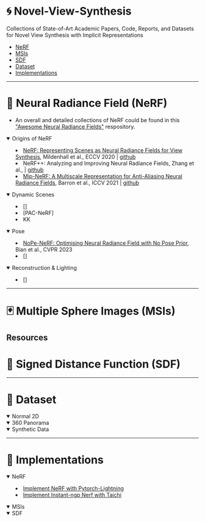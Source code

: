 # :cyclone: Novel-View-Synthesis
Collections of State-of-Art Academic Papers, Code, Reports, and Datasets for Novel View Synthesis with Implicit Representations

- [NeRF](#🌌-neural-radiance-field-nerf) 
- [MSIs](#🃏-multiple-sphere-images-msis)
- [SDF](#🧩-signed-distance-function-sdf)
- [Dataset](#🎯-dataset)
- [Implementations](#🎨-implementations)

---
# :milky_way: Neural Radiance Field (NeRF)

- An overall and detailed collections of NeRF could be found in this ["Awesome Neural Radiance Fields"](https://github.com/awesome-NeRF/awesome-NeRF) respository.

<details open>
<summary>Origins of NeRF<summary>

- [NeRF: Representing Scenes as Neural Radiance Fields for View Synthesis](https://www.matthewtancik.com/nerf), Mildenhall et al., ECCV 2020 | [github](https://github.com/bmild/nerf) 
- NeRF++: Analyzing and Improving Neural Radiance Fields, Zhang et al., | [github](https://github.com/Kai-46/nerfplusplus)
- [Mip-NeRF: A Multiscale Representation
for Anti-Aliasing Neural Radiance Fields](https://jonbarron.info/mipnerf/), Barron et al., ICCV 2021 | [github](https://github.com/google/mipnerf)

<details open>
<summary>Dynamic Scenes<summary>

- []
- [PAC-NeRF]
- KK

<details open>
<summary>Pose<summary>

- [NoPe-NeRF: Optimising Neural Radiance Field with No Pose Prior](https://nope-nerf.active.vision/), Bian et al., CVPR 2023 
- []
<details open>
<summary>Reconstruction & Lighting<summary>

- []


---
# :black_joker: Multiple Sphere Images (MSIs)


## Resources


# :jigsaw: Signed Distance Function (SDF)


---
# :dart: Dataset
<details open>
<summary>Normal 2D<summary>

<details open>
<summary>360 Panorama<summary>

<details open>
<summary>Synthetic Data<summary>

---
# :art: Implementations
<details open>
<summary>NeRF<summary>

- [Implement NeRF with Pytorch-Lightning](https://github.com/kwea123/nerf_pl/)
- [Implement Instant-ngp Nerf with Taichi](https://github.com/taichi-dev/taichi-nerfs)

<details open>
<summary>MSIs<summary>


<details open>
<summary>SDF<summary>
